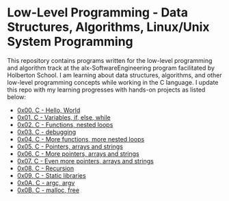 <!DOCTYPE html>
<html>
<head>
  <title>Low-Level Programming - Data Structures, Algorithms, Linux/Unix System Programming</title>
</head>
<body>
  <h1>Low-Level Programming - Data Structures, Algorithms, Linux/Unix System Programming</h1>
  <p>This repository contains programs written for the low-level programming and algorithm track at the alx-SoftwareEngineering program facilitated by Holberton School. I am learning about data structures, algorithms, and other low-level programming concepts while working in the C language. I update this repo with my learning progresses with hands-on projects as listed below:</p>
  <ul>
    <li><a href="./0x00-hello_world">0x00. C - Hello, World</a></li>
    <li><a href="./0x01-variables_if_else_while">0x01. C - Variables, if, else, while</a></li>
    <li><a href="./0x02-functions_nested_loops">0x02. C - Functions, nested loops</a></li>
    <li><a href="./0x03-debugging">0x03. C - debugging</a></li>
    <li><a href="./0x04-more_functions_nested_loops">0x04. C - More functions, more nested loops</a></li>
    <li><a href="./0x05-pointers_arrays_strings">0x05. C - Pointers, arrays and strings</a></li>
    <li><a href="./0x06-pointers_arrays_strings">0x06. C - More pointers, arrays and strings</a></li>
    <li><a href="./0x07-pointers_arrays_strings">0x07. C - Even more pointers, arrays and strings</a></li>
    <li><a href="./0x08-recursion">0x08. C - Recursion</a></li>
    <li><a href="./0x09-static_libraries">0x09. C - Static libraries</a></li>
    <li><a href="./0x0A-argc_argv">0x0A. C - argc, argv</a></li>
    <li><a href="./0x0B-malloc_free">0x0B. C - malloc, free</a></li>
  </ul>
</body>
</html>
